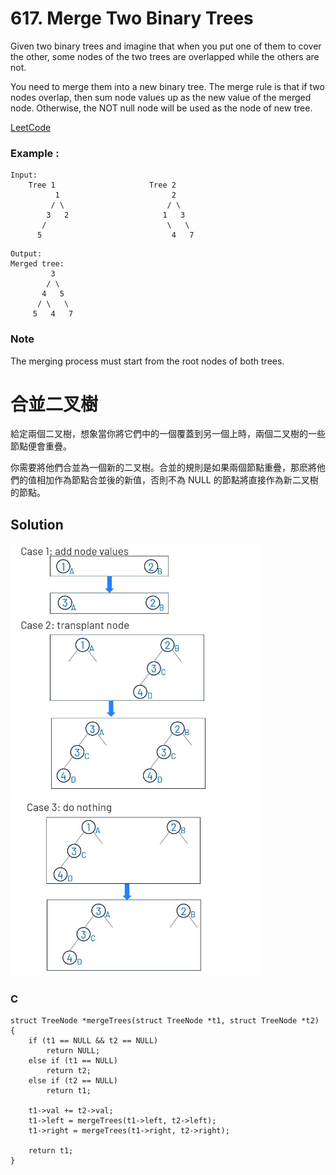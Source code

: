 # 617. Merge Two Binary Trees
Given two binary trees and imagine that when you put one of them to cover the other, some nodes of the two trees are overlapped while the others are not.

You need to merge them into a new binary tree. The merge rule is that if two nodes overlap, then sum node values up as the new value of the merged node. Otherwise, the NOT null node will be used as the node of new tree.

[LeetCode](https://leetcode.com/problems/merge-two-binary-trees/)

### Example :
```
Input: 
	Tree 1                     Tree 2                  
          1                         2                             
         / \                       / \                            
        3   2                     1   3                        
       /                           \   \                      
      5                             4   7  
```

```
Output: 
Merged tree:
	     3
	    / \
	   4   5
	  / \   \ 
	 5   4   7
```

### Note
The merging process must start from the root nodes of both trees.


#  合並二叉樹
給定兩個二叉樹，想象當你將它們中的一個覆蓋到另一個上時，兩個二叉樹的一些節點便會重疊。

你需要將他們合並為一個新的二叉樹。合並的規則是如果兩個節點重疊，那麽將他們的值相加作為節點合並後的新值，否則不為 NULL 的節點將直接作為新二叉樹的節點。


## Solution  
<img src="img/617_1.JPG" width = "400"/>

<img src="img/617_2.JPG" width = "400"/>

### C

```
struct TreeNode *mergeTrees(struct TreeNode *t1, struct TreeNode *t2)
{
    if (t1 == NULL && t2 == NULL)
        return NULL;
    else if (t1 == NULL)
        return t2;
    else if (t2 == NULL)
        return t1;

    t1->val += t2->val;
    t1->left = mergeTrees(t1->left, t2->left);
    t1->right = mergeTrees(t1->right, t2->right);

    return t1;
}
```


